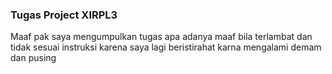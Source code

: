 ### Tugas Project XIRPL3 ###
Maaf pak saya mengumpulkan tugas apa adanya maaf bila terlambat dan tidak sesuai instruksi karena saya lagi beristirahat karna mengalami demam dan pusing